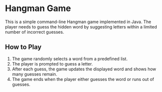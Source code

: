# Hangman Game

This is a simple command-line Hangman game implemented in Java. The player needs to guess the hidden word by suggesting letters within a limited number of incorrect guesses.

## How to Play

1. The game randomly selects a word from a predefined list.
2. The player is prompted to guess a letter.
3. After each guess, the game updates the displayed word and shows how many guesses remain.
4. The game ends when the player either guesses the word or runs out of guesses.
